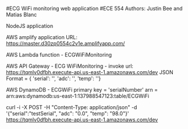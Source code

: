 #ECG WiFi monitoring web application
#ECE 554
Authors: Justin Bee and Matias Blanc

NodeJS application

AWS amplify application
URL: https://master.d30zp0554c2v1e.amplifyapp.com/

AWS Lambda function - ECGWiFiMonitoring

AWS API Gateway - ECG WiFiMonitoring - invoke url: https://tqmlv0dfbh.execute-api.us-east-1.amazonaws.com/dev
JSON Format = { 'serial': '', 'adc': '', 'temp': ''}

AWS DynamoDB - ECGWiFi 
primary key = 'serialNumber'
arn = arn:aws:dynamodb:us-east-1:137988547123:table/ECGWiFi

curl -i -X POST -H "Content-Type: application/json" -d '{"serial":"testSerial", "adc": "0.0", "temp": "98.0"}' https://tqmlv0dfbh.execute-api.us-east-1.amazonaws.com/dev
